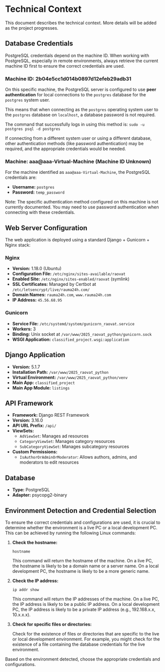 # Technical Context

This document describes the technical context. More details will be added as the project progresses.

## Database Credentials

PostgreSQL credentials depend on the machine ID. When working with PostgreSQL, especially in remote environments, always retrieve the current machine ID first to ensure the correct credentials are used.

### Machine ID: 2b04e5cc1d014b0897d12efeb29adb31

On this specific machine, the PostgreSQL server is configured to use **peer authentication** for local connections to the `postgres` database for the `postgres` system user.

This means that when connecting as the `postgres` operating system user to the `postgres` database on `localhost`, a database password is not required.

The command that successfully logs in using this method is:
`sudo -u postgres psql -d postgres`

If connecting from a different system user or using a different database, other authentication methods (like password authentication) may be required, and the appropriate credentials would be needed.

### Machine: aaa@aaa-Virtual-Machine (Machine ID Unknown)

For the machine identified as `aaa@aaa-Virtual-Machine`, the PostgreSQL credentials are:
- **Username:** `postgres`
- **Password:** `temp_password`

Note: The specific authentication method configured on this machine is not currently documented. You may need to use password authentication when connecting with these credentials.

## Web Server Configuration

The web application is deployed using a standard Django + Gunicorn + Nginx stack:

### Nginx

- **Version:** 1.18.0 (Ubuntu)
- **Configuration File:** `/etc/nginx/sites-available/raovat`
- **Enabled Site:** `/etc/nginx/sites-enabled/raovat` (symlink)
- **SSL Certificates:** Managed by Certbot at `/etc/letsencrypt/live/rauma24h.com/`
- **Domain Names:** `rauma24h.com`, `www.rauma24h.com`
- **IP Address:** `45.56.68.95`

### Gunicorn

- **Service File:** `/etc/systemd/system/gunicorn_raovat.service`
- **Workers:** 3
- **Binding:** Unix socket at `/var/www/2025_raovat_python/gunicorn.sock`
- **WSGI Application:** `classified_project.wsgi:application`

## Django Application

- **Version:** 5.1.7
- **Installation Path:** `/var/www/2025_raovat_python`
- **Virtual Environment:** `/var/www/2025_raovat_python/venv`
- **Main App:** `classified_project`
- **Main App Module:** `listings`

## API Framework

- **Framework:** Django REST Framework
- **Version:** 3.16.0
- **API URL Prefix:** `/api/`
- **ViewSets:**
  - `AdViewSet`: Manages ad resources
  - `CategoryViewSet`: Manages category resources
  - `SubCategoryViewSet`: Manages subcategory resources
- **Custom Permissions:**
  - `IsAuthorOrAdminOrModerator`: Allows authors, admins, and moderators to edit resources

## Database

- **Type:** PostgreSQL
- **Adapter:** psycopg2-binary

## Environment Detection and Credential Selection

To ensure the correct credentials and configurations are used, it is crucial to determine whether the environment is a live PC or a local development PC. This can be achieved by running the following Linux commands:

1.  **Check the hostname:**

    `hostname`

    This command will return the hostname of the machine. On a live PC, the hostname is likely to be a domain name or a server name. On a local development PC, the hostname is likely to be a more generic name.

2.  **Check the IP address:**

    `ip addr show`

    This command will return the IP addresses of the machine. On a live PC, the IP address is likely to be a public IP address. On a local development PC, the IP address is likely to be a private IP address (e.g., 192.168.x.x, 10.x.x.x).

3.  **Check for specific files or directories:**

    Check for the existence of files or directories that are specific to the live or local development environment. For example, you might check for the existence of a file containing the database credentials for the live environment.

Based on the environment detected, choose the appropriate credentials and configurations.

